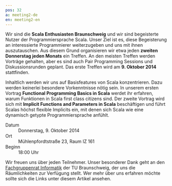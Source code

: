 ```yaml
---
pos: 32
a: meeting2-de
en: meeting2-en
---
```


Wir sind die **Scala Enthusiasten Braunschweig** und wir sind begeisterte Nutzer der Programmiersprache Scala.
Unser Ziel ist es, diese Begeisterung an interessierte Programmierer weiterzugeben und uns mit ihnen auszutauschen.
Aus diesem Grund organisieren wir etwa jeden **zweiten Donnerstag jeden Monats** ein Treffen.
An den meisten Treffen werden Vorträge gehalten, aber es sind auch Pair Programming Sessions und Diskussionsrunden geplant.
Das erste Treffen wird am **9. Oktober 2014** stattfinden.

Inhaltlich werden wir uns auf Basisfeatures von Scala konzentrieren.
Dazu werden keinerlei besondere Vorkenntnisse nötig sein.
In unserem ersten Vortrag **Functional Programming Basics in Scala** werdet ihr erfahren, warum Funktionen in Scala first class citizens sind.
Der zweite Vortrag wird sich mit **Implicit Functions and Parameters in Scala** beschäftigen und führt Scalas höchst flexible Implicits ein, mit denen sich Scala wie eine dynamisch getypte Programmiersprache anfühlt.

<dl>
    <dt>Datum</dt><dd>Donnerstag, 9. Oktober 2014</dd>
    <dt>Ort</dt><dd>Mühlenpfordtstraße 23, Raum IZ 161</dd>
    <dt>Beginn</dt><dd>18:00 Uhr</dd>
</dl>

Wir freuen uns über jeden Teilnehmer.
Unser besonderer Dank geht an den [Fachgruppenrat Informatik](http://fginfo.cs.tu-bs.de) der TU Braunschweig, der uns die Räumlichkeiten zur Verfügung stellt. 
Wer mehr über uns erfahren möchte sollte sich die Links unter diesem Artikel ansehen.